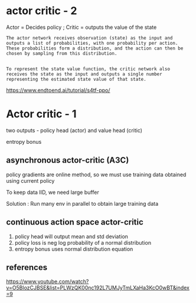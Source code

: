
# actor critic - 2

Actor = Decides policy ; Critic = outputs the value of the state

```
The actor network receives observation (state) as the input and outputs a list of probabilities, with one probability per action. These probabilities form a distribution, and the action can then be chosen by sampling from this distribution.


To represent the state value function, the critic network also receives the state as the input and outputs a single number representing the estimated state value of that state.
```

https://www.endtoend.ai/tutorial/s4tf-ppo/

# Actor critic - 1

two outputs - policy head (actor) and value head (critic)

entropy bonus

## asynchronous actor-critic (A3C)

policy gradients are online method, so we must use training data obtained using current policy

To keep data IID, we need large buffer

Solution : Run many env in parallel to obtain large training data

## continuous action space actor-critic

1. policy head will output mean and std deviation
2. policy loss is neg log probability of a normal distribution
3. entropy bonus uses normal distribution equation

## references


https://www.youtube.com/watch?v=O5BlozCJBSE&list=PLWzQK00nc192L7UMJyTmLXaHa3KcO0wBT&index=9

